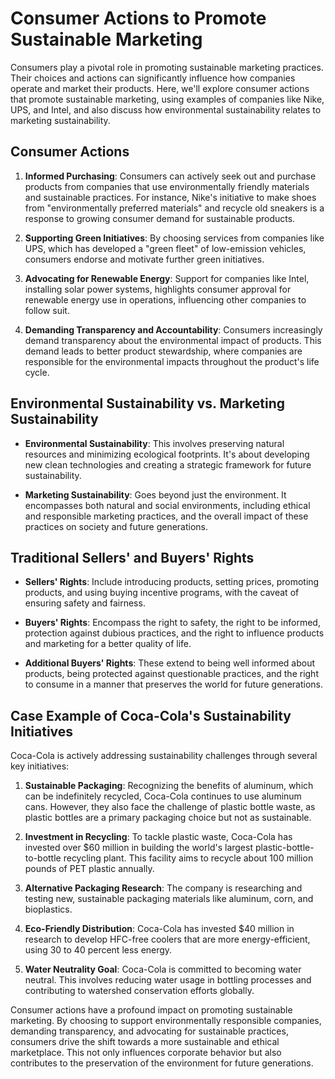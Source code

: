 # Consumer Actions to Promote Sustainable Marketing

Consumers play a pivotal role in promoting sustainable marketing practices. Their choices and actions can significantly influence how companies operate and market their products. Here, we'll explore consumer actions that promote sustainable marketing, using examples of companies like Nike, UPS, and Intel, and also discuss how environmental sustainability relates to marketing sustainability.

## Consumer Actions

1. **Informed Purchasing**: Consumers can actively seek out and purchase products from companies that use environmentally friendly materials and sustainable practices. For instance, Nike's initiative to make shoes from "environmentally preferred materials" and recycle old sneakers is a response to growing consumer demand for sustainable products.

2. **Supporting Green Initiatives**: By choosing services from companies like UPS, which has developed a "green fleet" of low-emission vehicles, consumers endorse and motivate further green initiatives.

3. **Advocating for Renewable Energy**: Support for companies like Intel, installing solar power systems, highlights consumer approval for renewable energy use in operations, influencing other companies to follow suit.

4. **Demanding Transparency and Accountability**: Consumers increasingly demand transparency about the environmental impact of products. This demand leads to better product stewardship, where companies are responsible for the environmental impacts throughout the product's life cycle.

## Environmental Sustainability vs. Marketing Sustainability

- **Environmental Sustainability**: This involves preserving natural resources and minimizing ecological footprints. It's about developing new clean technologies and creating a strategic framework for future sustainability.

- **Marketing Sustainability**: Goes beyond just the environment. It encompasses both natural and social environments, including ethical and responsible marketing practices, and the overall impact of these practices on society and future generations.

## Traditional Sellers' and Buyers' Rights

- **Sellers' Rights**: Include introducing products, setting prices, promoting products, and using buying incentive programs, with the caveat of ensuring safety and fairness.

- **Buyers' Rights**: Encompass the right to safety, the right to be informed, protection against dubious practices, and the right to influence products and marketing for a better quality of life. 

- **Additional Buyers' Rights**: These extend to being well informed about products, being protected against questionable practices, and the right to consume in a manner that preserves the world for future generations.

## Case Example of Coca-Cola's Sustainability Initiatives

Coca-Cola is actively addressing sustainability challenges through several key initiatives:

1. **Sustainable Packaging**: Recognizing the benefits of aluminum, which can be indefinitely recycled, Coca-Cola continues to use aluminum cans. However, they also face the challenge of plastic bottle waste, as plastic bottles are a primary packaging choice but not as sustainable.

2. **Investment in Recycling**: To tackle plastic waste, Coca-Cola has invested over $60 million in building the world's largest plastic-bottle-to-bottle recycling plant. This facility aims to recycle about 100 million pounds of PET plastic annually.

3. **Alternative Packaging Research**: The company is researching and testing new, sustainable packaging materials like aluminum, corn, and bioplastics.

4. **Eco-Friendly Distribution**: Coca-Cola has invested $40 million in research to develop HFC-free coolers that are more energy-efficient, using 30 to 40 percent less energy.

5. **Water Neutrality Goal**: Coca-Cola is committed to becoming water neutral. This involves reducing water usage in bottling processes and contributing to watershed conservation efforts globally.


Consumer actions have a profound impact on promoting sustainable marketing. By choosing to support environmentally responsible companies, demanding transparency, and advocating for sustainable practices, consumers drive the shift towards a more sustainable and ethical marketplace. This not only influences corporate behavior but also contributes to the preservation of the environment for future generations.